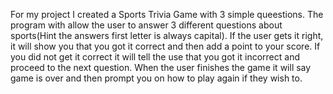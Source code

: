 For my project I created a Sports Trivia Game with 3 simple queestions. The program with allow the user to answer 3 different questions about sports(Hint the answers first letter is always capital). If the user gets it right, it will show you that you got it correct and then add a point to your score.
If you did not get it correct it will tell the use that you got it incorrect and proceed to the next question.
When the user finishes the game it will say game is over and then prompt you on how to play again if they wish to.
